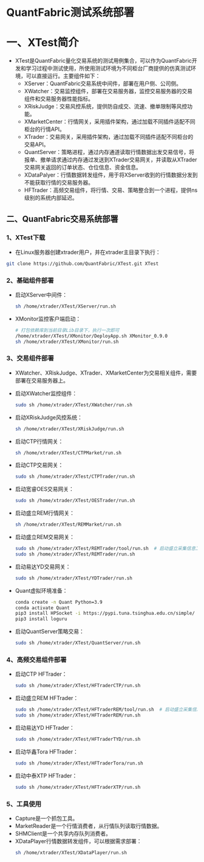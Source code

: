 # QuantFabric测试系统部署
# 一、XTest简介
- XTest是QuantFabric量化交易系统的测试用例集合，可以作为QuantFabric开发和学习过程中测试使用，所使用测试环境为不同柜台厂商提供的仿真测试环境，可以直接运行。主要组件如下：
    - XServer：QuantFabric交易系统中间件，部署在用户侧、公司侧。
    - XWatcher：交易监控组件，部署在交易服务器，监控交易服务器的交易组件和交易服务器性能指标。
    - XRiskJudge：交易风控系统，提供防自成交、流速、撤单限制等风控功能。
    - XMarketCenter：行情网关，采用插件架构，通过加载不同插件适配不同柜台的行情API。
    - XTrader：交易网关，采用插件架构，通过加载不同插件适配不同柜台的交易API。
    - QuantServer：策略进程，通过内存通道读取行情数据出发交易信号，将报单、撤单请求通过内存通过发送到XTrader交易网关，并读取从XTrader交易网关返回的订单状态、仓位信息、资金信息。
    - XDataPalyer：行情数据转发组件，用于将XServer收到的行情数据分发到不能获取行情的交易服务器。
    - HFTrader：高频交易组件，将行情、交易、策略整合到一个进程，提供ns级别的系统内部延迟。


## 二、QuantFabric交易系统部署
### 1、XTest下载
- 在Linux服务器创建xtrader用户，并在xtrader主目录下执行：

```bash
git clone https://github.com/QuantFabric/XTest.git XTest
```

### 2、基础组件部署
- 启动XServer中间件：
    ```bash
    sh /home/xtrader/XTest/XServer/run.sh
    ```
- XMonitor监控客户端启动：
    ```bash
    # 打包依赖库到当前目录Lib目录下，执行一次即可
    /home/xtrader/XTest/XMonitor/DeployApp.sh XMonitor_0.9.0
    sh /home/xtrader/XTest/XMonitor/run.sh
    ```


### 3、交易组件部署
- XWatcher、XRiskJudge、XTrader、XMarketCenter为交易相关组件，需要部署在交易服务器上。
- 启动XWatcher监控组件：
    ```bash
    sudo sh /home/xtrader/XTest/XWatcher/run.sh
    ```

- 启动XRiskJudge风控系统：
    ```bash
    sh /home/xtrader/XTest/XRiskJudge/run.sh
    ```

- 启动CTP行情网关：
    ```bash
    sh /home/xtrader/XTest/CTPMarket/run.sh
    ```

- 启动CTP交易网关：
    ```bash
    sudo sh /home/xtrader/XTest/CTPTrader/run.sh
    ```

- 启动宽睿OES交易网关：
    ```bash
    sudo sh /home/xtrader/XTest/OESTrader/run.sh
    ```

- 启动盛立REM行情网关：
    ```bash
    sh /home/xtrader/XTest/REMMarket/run.sh
    ```

- 启动盛立REM交易网关：
    ```bash
    sudo sh /home/xtrader/XTest/REMTrader/tool/run.sh  # 启动盛立采集信息工具
    sudo sh /home/xtrader/XTest/REMTrader/run.sh
    ```

- 启动易达YD交易网关：
    ```bash
    sudo sh /home/xtrader/XTest/YDTrader/run.sh
    ```
- Quant虚拟环境准备：
    ```bash
    conda create -n Quant Python=3.9
    conda activate Quant
    pip3 install HPSocket -i https://pypi.tuna.tsinghua.edu.cn/simple/
    pip3 install loguru
    ```

- 启动QuantServer策略交易：
    ```bash
    sudo sh /home/xtrader/XTest/QuantServer/run.sh
    ```


### 4、高频交易组件部署
- 启动CTP HFTrader：
    ```bash
    sudo sh /home/xtrader/XTest/HFTraderCTP/run.sh
    ```

- 启动盛立REM HFTrader：
    ```bash
    sudo sh /home/xtrader/XTest/HFTraderREM/tool/run.sh  # 启动盛立采集信息工具
    sudo sh /home/xtrader/XTest/HFTraderREM/run.sh
    ```

- 启动易达YD HFTrader：
    ```bash
    sudo sh /home/xtrader/XTest/HFTraderTYD/run.sh
    ```

- 启动华鑫Tora HFTrader：
    ```bash
    sudo sh /home/xtrader/XTest/HFTraderTora/run.sh
    ```

- 启动中泰XTP HFTrader：
    ```bash
    sudo sh /home/xtrader/XTest/HFTraderXTP/run.sh
    ```


### 5、工具使用
- Capture是一个抓包工具。
- MarketReader是一个行情消费者，从行情队列读取行情数据。
- SHMClient是一个共享内存队列消费者。
- XDataPlayer行情数据转发组件，可以根据需求部署：
    ```bash
    sh /home/xtrader/XTest/XDataPlayer/run.sh
    ```